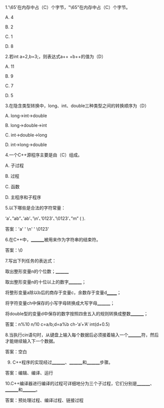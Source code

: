 1.'\65'在内存中占（C）个字节，"\65"在内存中占（C）个字节。

A. 4

B. 2

C. 1

D. 8



2.若int a=2,b=3;，则表达式a++ +b++的值为（D）

A. 11

B. 9

C. 7

D. 5

3.在隐含类型转换中，long、int、double三种类型之间的转换顺序为（D）

A. long->int->double

B. long->double->int

C. int->double->long

D. int->long->double

4.一个C++源程序主要是由（C）组成。

A. 子过程

B. 过程

C. 函数

D. 主程序和子程序



5.以下哪些是合法的字符常量：

‘a’、”ab”、’ab’、’\n’、’0123’、’\0123’、”m” (    ).

答案：'a' ' \n' ' \0123'



6.在C++中，▁▁▁被用来作为字符串的结束符。

答案：\0

7.写出下列任务的表达式：

取出整形变量n的个位数；▁▁▁

取出整形变量n的十位以上的数字▁▁▁；

将整形变量a除以b后的商存于变量c，余数存于变量d▁▁▁；

将字符变量ch中保存的小写字母转换成大写字母▁▁▁；

将double型的变量d中保存的数字按照四舍五入的规则转换成整数▁▁▁；

答案：n%10    n/10    c=a/b;d=a%b    ch-‘a’+’A’    int(d+0.5)

8.当执行cin语句时，从键盘上输入每个数据后必须接着输入一个▁▁▁符，然后才能继续输入下一个数据。

答案：空白

9. C++程序的实现经过▁▁▁、▁▁▁和▁▁▁步骤。

答案：编辑、编译、运行

10.C++编译器进行编译的过程可详细地分为三个子过程，它们分别是▁▁▁、▁▁▁和▁▁▁。

答案：预处理过程、编译过程、链接过程
